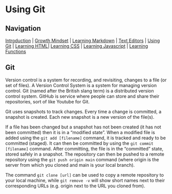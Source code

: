 # Using Git

## Navigation

[Introduction](https://frazmatic.github.io/reading-notes/) | [Growth Mindset](https://frazmatic.github.io/reading-notes/growth-mindset) | [Learning Markdown](https://frazmatic.github.io/reading-notes/learning-markdown) | [Text Editors](https://frazmatic.github.io/reading-notes/text-editor) | [Using Git](https://frazmatic.github.io/reading-notes/using-git) | [Learning HTML](https://frazmatic.github.io/reading-notes/learning-html)| [Learning CSS](https://frazmatic.github.io/reading-notes/learning-css) | [Learning Javascript](https://frazmatic.github.io/reading-notes/learning-javascript) | [Learning Functions](https://frazmatic.github.io/reading-notes/learning-functions)

## Git

Version control is a system for recording, and revisiting, changes to a file (or set of files). A Version Control System is a system for managing version control. Git (named after the British slang term) is a distributed version control system. GitHub is service where people can store and share their repositories, sort of like Youtube for Git.

Git uses snapshots to track changes. Every time a change is committed, a snapshot is created. Each new snapshot is a new version of the file(s).

If a file has been changed but a snapshot has not been created (it has not been committed) then it is in a “modified state”.  When a modified file is added using the `git add [filename]` command, it is tracked and ready to be committed (staged). It can then be committed by using the `git commit [filename]` command. After committing, the file is in the “committed” state, stored safely in a snapshot. The repository can then be pushed to a remote repository using the `git push origin main` command (where origin is the server from which you cloned and main is your local branch).

The command `git clone [url]` can be used to copy a remote repository to your local machine, while `git remove -v` will show short names next to their corresponding URLs (e.g. origin next to the URL you cloned from).
